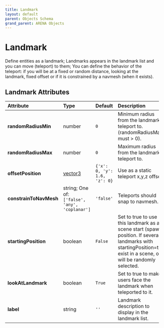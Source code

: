 ```yaml
---
title: Landmark
layout: default
parent: Objects Schema
grand_parent: ARENA Objects
---
```


<!--CAUTION: This file is autogenerated from https://github.com/arenaxr/arena-schemas. Changes made here may be overwritten.-->


Landmark
========


Define entities as a landmark; Landmarks appears in the landmark list and you can move (teleport) to them; You can define the behavior of the teleport: if you will be at a fixed or random distance, looking at the landmark, fixed offset or if it is constrained by a navmesh (when it exists).

Landmark Attributes
--------------------

|Attribute|Type|Default|Description|Required|
| :--- | :--- | :--- | :--- | :--- |
|**randomRadiusMin**|number|```0```|Minimum radius from the landmark to teleport to. (randomRadiusMax must > 0).|Yes|
|**randomRadiusMax**|number|```0```|Maximum radius from the landmark to teleport to.|Yes|
|**offsetPosition**|[vector3](vector3)|```{'x': 0, 'y': 1.6, 'z': 0}```|Use as a static teleport x,y,z offset.|No|
|**constrainToNavMesh**|string; One of: ```['false', 'any', 'coplanar']```|```'false'```|Teleports should snap to navmesh.|No|
|**startingPosition**|boolean|```False```|Set to true to use this landmark as a scene start (spawn) position. If several landmarks with startingPosition=true exist in a scene, one will be randomly selected.|No|
|**lookAtLandmark**|boolean|```True```|Set to true to make users face the landmark when teleported to it.|Yes|
|**label**|string|```''```|Landmark description to display in the landmark list.|Yes|
